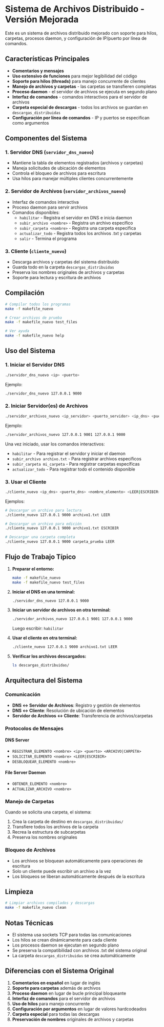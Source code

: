 # Sistema de Archivos Distribuido - Versión Mejorada

Este es un sistema de archivos distribuido mejorado con soporte para hilos, carpetas, procesos daemon, y configuración de IP/puerto por línea de comandos.

## Características Principales

- **Comentarios y mensajes**
- **Uso extensivo de funciones** para mejor legibilidad del código
- **Soporte para hilos (threads)** para manejo concurrente de clientes
- **Manejo de archivos y carpetas** - las carpetas se transfieren completas
- **Proceso daemon** - el servidor de archivos se ejecuta en segundo plano
- **Interfaz de comandos** - comandos interactivos para el servidor de archivos
- **Carpeta especial de descargas** - todos los archivos se guardan en `descargas_distribuidas`
- **Configuración por línea de comandos** - IP y puertos se especifican como argumentos

## Componentes del Sistema

### 1. Servidor DNS (`servidor_dns_nuevo`)
- Mantiene la tabla de elementos registrados (archivos y carpetas)
- Maneja solicitudes de ubicación de elementos
- Controla el bloqueo de archivos para escritura
- Usa hilos para manejar múltiples clientes concurrentemente

### 2. Servidor de Archivos (`servidor_archivos_nuevo`)
- Interfaz de comandos interactiva
- Proceso daemon para servir archivos
- Comandos disponibles:
  - `habilitar` - Registra el servidor en DNS e inicia daemon
  - `subir_archivo <nombre>` - Registra un archivo específico
  - `subir_carpeta <nombre>` - Registra una carpeta específica
  - `actualizar_todo` - Registra todos los archivos .txt y carpetas
  - `salir` - Termina el programa

### 3. Cliente (`cliente_nuevo`)
- Descarga archivos y carpetas del sistema distribuido
- Guarda todo en la carpeta `descargas_distribuidas`
- Preserva los nombres originales de archivos y carpetas
- Soporte para lectura y escritura de archivos

## Compilación

```bash
# Compilar todos los programas
make -f makefile_nuevo

# Crear archivos de prueba
make -f makefile_nuevo test_files

# Ver ayuda
make -f makefile_nuevo help
```

## Uso del Sistema

### 1. Iniciar el Servidor DNS

```bash
./servidor_dns_nuevo <ip> <puerto>
```

Ejemplo:
```bash
./servidor_dns_nuevo 127.0.0.1 9000
```

### 2. Iniciar Servidor(es) de Archivos

```bash
./servidor_archivos_nuevo <ip_servidor> <puerto_servidor> <ip_dns> <puerto_dns>
```

Ejemplo:
```bash
./servidor_archivos_nuevo 127.0.0.1 9001 127.0.0.1 9000
```

Una vez iniciado, usar los comandos interactivos:
- `habilitar` - Para registrar el servidor y iniciar el daemon
- `subir_archivo archivo.txt` - Para registrar archivos específicos
- `subir_carpeta mi_carpeta` - Para registrar carpetas específicas
- `actualizar_todo` - Para registrar todo el contenido disponible

### 3. Usar el Cliente

```bash
./cliente_nuevo <ip_dns> <puerto_dns> <nombre_elemento> <LEER|ESCRIBIR>
```

Ejemplos:
```bash
# Descargar un archivo para lectura
./cliente_nuevo 127.0.0.1 9000 archivo1.txt LEER

# Descargar un archivo para edición
./cliente_nuevo 127.0.0.1 9000 archivo1.txt ESCRIBIR

# Descargar una carpeta completa
./cliente_nuevo 127.0.0.1 9000 carpeta_prueba LEER
```

## Flujo de Trabajo Típico

1. **Preparar el entorno:**
   ```bash
   make -f makefile_nuevo
   make -f makefile_nuevo test_files
   ```

2. **Iniciar el DNS en una terminal:**
   ```bash
   ./servidor_dns_nuevo 127.0.0.1 9000
   ```

3. **Iniciar un servidor de archivos en otra terminal:**
   ```bash
   ./servidor_archivos_nuevo 127.0.0.1 9001 127.0.0.1 9000
   ```
   
   Luego escribir: `habilitar`

4. **Usar el cliente en otra terminal:**
   ```bash
   ./cliente_nuevo 127.0.0.1 9000 archivo1.txt LEER
   ```

5. **Verificar los archivos descargados:**
   ```bash
   ls descargas_distribuidas/
   ```

## Arquitectura del Sistema

### Comunicación
- **DNS ↔ Servidor de Archivos**: Registro y gestión de elementos
- **DNS ↔ Cliente**: Resolución de ubicación de elementos
- **Servidor de Archivos ↔ Cliente**: Transferencia de archivos/carpetas

### Protocolos de Mensajes

#### DNS Server
- `REGISTRAR_ELEMENTO <nombre> <ip> <puerto> <ARCHIVO|CARPETA>`
- `SOLICITAR_ELEMENTO <nombre> <LEER|ESCRIBIR>`
- `DESBLOQUEAR_ELEMENTO <nombre>`

#### File Server Daemon
- `OBTENER_ELEMENTO <nombre>`
- `ACTUALIZAR_ARCHIVO <nombre>`

### Manejo de Carpetas

Cuando se solicita una carpeta, el sistema:
1. Crea la carpeta de destino en `descargas_distribuidas/`
2. Transfiere todos los archivos de la carpeta
3. Recrea la estructura de subcarpetas
4. Preserva los nombres originales

### Bloqueo de Archivos

- Los archivos se bloquean automáticamente para operaciones de escritura
- Solo un cliente puede escribir un archivo a la vez
- Los bloqueos se liberan automáticamente después de la escritura

## Limpieza

```bash
# Limpiar archivos compilados y descargas
make -f makefile_nuevo clean
```

## Notas Técnicas

- El sistema usa sockets TCP para todas las comunicaciones
- Los hilos se crean dinámicamente para cada cliente
- Los procesos daemon se ejecutan en segundo plano
- Se preserva la compatibilidad con archivos .txt del sistema original
- La carpeta `descargas_distribuidas` se crea automáticamente

## Diferencias con el Sistema Original

1. **Comentarios en español** en lugar de inglés
2. **Soporte para carpetas** además de archivos
3. **Proceso daemon** en lugar de bucle principal bloqueante
4. **Interfaz de comandos** para el servidor de archivos
5. **Uso de hilos** para manejo concurrente
6. **Configuración por argumentos** en lugar de valores hardcodeados
7. **Carpeta especial** para todas las descargas
8. **Preservación de nombres** originales de archivos y carpetas 